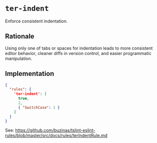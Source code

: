 # `ter-indent`

Enforce consistent indentation.

## Rationale

Using only one of tabs or spaces for indentation leads to
more consistent editor behavior,
cleaner diffs in version control,
and easier programmatic manipulation.

## Implementation

```json
{
  "rules": {
    'ter-indent': [
      true,
      2,
      { "SwitchCase": 1 }
    ]
  }
}
```

See: https://github.com/buzinas/tslint-eslint-rules/blob/master/src/docs/rules/terIndentRule.md

